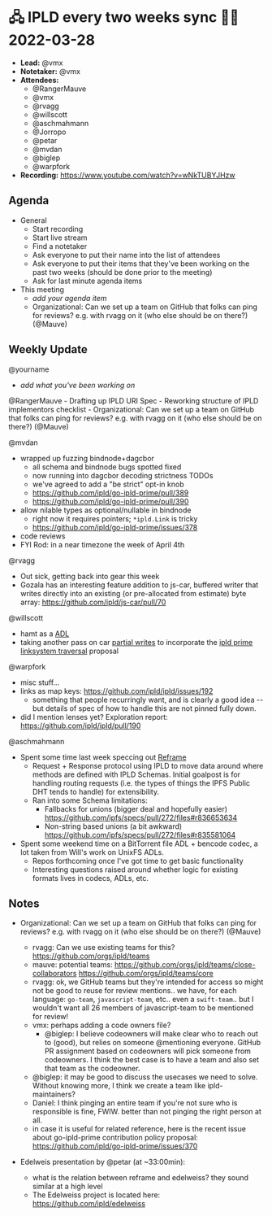 # 🖧 IPLD every two weeks sync 🙌🏽 2022-03-28


- **Lead:** @vmx
- **Notetaker:** @vmx
- **Attendees:**
  - @RangerMauve
  - @vmx
  - @rvagg 
  - @willscott
  - @aschmahmann
  - @Jorropo
  - @petar
  - @mvdan
  - @biglep 
  - @warpfork 
- **Recording:** https://www.youtube.com/watch?v=wNkTUBYJHzw

## Agenda

- General
  - Start recording
  - Start live stream
  - Find a notetaker
  - Ask everyone to put their name into the list of attendees
  - Ask everyone to put their items that they've been working on the past two weeks (should be done prior to the meeting)
  - Ask for last minute agenda items
- This meeting
  - _add your agenda item_
  - Organizational: Can we set up a team on GitHub that folks can ping for reviews? e.g. with rvagg on it (who else should be on there?) (@Mauve)


## Weekly Update

@yourname
 - _add what you've been working on_

@RangerMauve
    - Drafting up IPLD URI Spec
    - Reworking structure of IPLD implementors checklist
    - Organizational: Can we set up a team on GitHub that folks can ping for reviews? e.g. with rvagg on it (who else should be on there?) (@Mauve)

@mvdan
 - wrapped up fuzzing bindnode+dagcbor
   - all schema and bindnode bugs spotted fixed
   - now running into dagcbor decoding strictness TODOs
   - we've agreed to add a "be strict" opt-in knob
   - https://github.com/ipld/go-ipld-prime/pull/389
   - https://github.com/ipld/go-ipld-prime/pull/390
 - allow nilable types as optional/nullable in bindnode
   - right now it requires pointers; `*ipld.Link` is tricky
   - https://github.com/ipld/go-ipld-prime/issues/378
 - code reviews
 - FYI Rod: in a near timezone the week of April 4th

@rvagg
 - Out sick, getting back into gear this week
 - Gozala has an interesting feature addition to js-car, buffered writer that writes directly into an existing (or pre-allocated from estimate) byte array: https://github.com/ipld/js-car/pull/70

@willscott
 - hamt as a [ADL](https://github.com/filecoin-project/go-hamt-ipld/pull/70)
 - taking another pass on car [partial writes](https://github.com/ipld/go-car/pull/291/files) to incorporate the [ipld prime linksystem traversal](https://github.com/ipld/go-ipld-prime/pull/354) proposal

@warpfork
 - misc stuff...
 - links as map keys: https://github.com/ipld/ipld/issues/192
   - something that people recurringly want, and is clearly a good idea -- but details of spec of how to handle this are not pinned fully down.
 - did I mention lenses yet?   Exploration report: https://github.com/ipld/ipld/pull/190

@aschmahmann
- Spent some time last week speccing out [Reframe](https://github.com/ipfs/specs/pull/272)
  - Request + Response protocol using IPLD to move data around where methods are defined with IPLD Schemas. Initial goalpost is for handling routing requests (i.e. the types of things the IPFS Public DHT tends to handle) for extensibility.
  - Ran into some Schema limitations:
    - Fallbacks for unions (bigger deal and hopefully easier) https://github.com/ipfs/specs/pull/272/files#r836653634
    - Non-string based unions (a bit awkward) https://github.com/ipfs/specs/pull/272/files#r835581064
- Spent some weekend time on a BitTorrent file ADL + bencode codec, a lot taken from Will's work on UnixFS ADLs.
  - Repos forthcoming once I've got time to get basic functionality
  - Interesting questions raised around whether logic for existing formats lives in codecs, ADLs, etc.



## Notes

<!-- After each call, the notetaker submits a PR to https://github.com/ipld/team-mgmt to store the notes on the meeting-notes folder -->

 - Organizational: Can we set up a team on GitHub that folks can ping for reviews? e.g. with rvagg on it (who else should be on there?) (@Mauve)
   - rvagg: Can we use existing teams for this? https://github.com/orgs/ipld/teams
   - mauve: potential teams: https://github.com/orgs/ipld/teams/close-collaborators https://github.com/orgs/ipld/teams/core
   - rvagg: ok, we GitHub teams but they're intended for access so might not be good to reuse for review mentions.. we have, for each language: `go-team`, `javascript-team`, etc.. even a `swift-team`.. but I wouldn't want all 26 members of javascript-team to be mentioned for review!
   - vmx: perhaps adding a code owners file?
       - @biglep: I believe codeowners will make clear who to reach out to (good), but relies on someone @mentioning everyone.  GitHub PR assignment based on codeowners will pick someone from codeowners.  I think the best case is to have a team and also set that team as the codeowner.
   - @biglep: it may be good to discuss the usecases we need to solve.  Without knowing more, I think we create a team like ipld-maintainers?   
   - Daniel: I think pinging an entire team if you're not sure who is responsible is fine, FWIW. better than not pinging the right person at all. 
   - in case it is useful for related reference, here is the recent issue about go-ipld-prime contribution policy proposal: https://github.com/ipld/go-ipld-prime/issues/370

 - Edelweis presentation by @petar (at ~33:00min):
   - what is the relation between reframe and edelweiss? they sound similar at a high level  
   - The Edelweiss project is located here: https://github.com/ipld/edelweiss





















